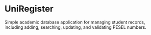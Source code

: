 # UniRegister
Simple academic database application for managing student records, including adding, searching, updating, and validating PESEL numbers.
